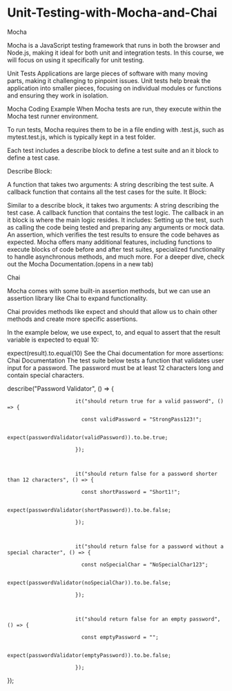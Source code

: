 # Unit-Testing-with-Mocha-and-Chai
Mocha

Mocha is a JavaScript testing framework that runs in both the browser and Node.js, making it ideal for both unit and integration tests. In this course, we will focus on using it specifically for unit testing.

Unit Tests
Applications are large pieces of software with many moving parts, making it challenging to pinpoint issues. Unit tests help break the application into smaller pieces, focusing on individual modules or functions and ensuring they work in isolation.

Mocha Coding Example
When Mocha tests are run, they execute within the Mocha test runner environment.

To run tests, Mocha requires them to be in a file ending with .test.js, such as mytest.test.js, which is typically kept in a test folder.

Each test includes a describe block to define a test suite and an it block to define a test case.

Describe Block:

A function that takes two arguments:
A string describing the test suite.
A callback function that contains all the test cases for the suite.
It Block:

Similar to a describe block, it takes two arguments:
A string describing the test case.
A callback function that contains the test logic. The callback in an it block is where the main logic resides. It includes:
Setting up the test, such as calling the code being tested and preparing any arguments or mock data.
An assertion, which verifies the test results to ensure the code behaves as expected.
Mocha offers many additional features, including functions to execute blocks of code before and after test suites, specialized functionality to handle asynchronous methods, and much more. For a deeper dive, check out the Mocha Documentation.(opens in a new tab)

Chai

Mocha comes with some built-in assertion methods, but we can use an assertion library like Chai to expand functionality.

Chai provides methods like expect and should that allow us to chain other methods and create more specific assertions.

In the example below, we use expect, to, and equal to assert that the result variable is expected to equal 10:


expect(result).to.equal(10)
See the Chai documentation for more assertions: Chai Documentation The test suite below tests a function that validates user input for a password. The password must be at least 12 characters long and contain special characters.


describe("Password Validator", () => {

                          it("should return true for a valid password", () => {

                            const validPassword = "StrongPass123!";

                            expect(passwordValidator(validPassword)).to.be.true;

                          });



                          it("should return false for a password shorter than 12 characters", () => {

                            const shortPassword = "Short1!";

                            expect(passwordValidator(shortPassword)).to.be.false;

                          });



                          it("should return false for a password without a special character", () => {

                            const noSpecialChar = "NoSpecialChar123";

                            expect(passwordValidator(noSpecialChar)).to.be.false;

                          });



                          it("should return false for an empty password", () => {

                            const emptyPassword = "";

                            expect(passwordValidator(emptyPassword)).to.be.false;

                          });

});
